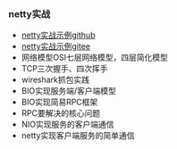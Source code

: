 ### netty实战
- [netty实战示例github](https://github.com/turn-left/netty-in-action-cn)
- [netty实战示例gitee](https://gitee.com/turn-left/netty-in-action-cn)
- 网络模型OSI七层网络模型，四层简化模型
- TCP三次握手、四次挥手
- wireshark抓包实践
- BIO实现服务端/客户端模型
- BIO实现简易RPC框架
- RPC要解决的核心问题
- NIO实现服务的客户端通信
- netty实现客户端服务的简单通信